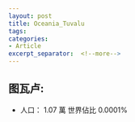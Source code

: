 ```yaml
---
layout: post
title: Oceania_Tuvalu
tags: 
categories:
- Article
excerpt_separator:  <!--more-->
---
```

## 图瓦卢:
- 人口： 1.07 萬 世界佔比 0.0001%